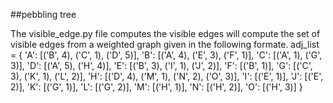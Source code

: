 ##pebbling tree

The visible_edge.py file computes the visible edges will compute the set of visible edges from a weighted graph given in the following formate.
adj_list = {
    'A': [('B', 4), ('C', 1), ('D', 5)],
    'B': [('A', 4), ('E', 3), ('F', 1)],
    'C': [('A', 1), ('G', 3)],
    'D': [('A', 5), ('H', 4)],
    'E': [('B', 3), ('I', 1), ('J', 2)],
    'F': [('B', 1)],
    'G': [('C', 3), ('K', 1), ('L', 2)],
    'H': [('D', 4), ('M', 1), ('N', 2), ('O', 3)],
    'I': [('E', 1)],
    'J': [('E', 2)],
    'K': [('G', 1)],
    'L': [('G', 2)],
    'M': [('H', 1)],
    'N': [('H', 2)],
    'O': [('H', 3)]
}


